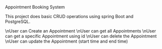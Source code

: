 Appointment Booking System

This project does basic CRUD operations using spring Boot and PostgreSQL.

\nUser can Create an Appointment
\nUser can get all Appointments 
\nUser can get a specific Appointment using id
\nUser can delete the Appointment
\nUser can update the Appointment (start time and end time) 

